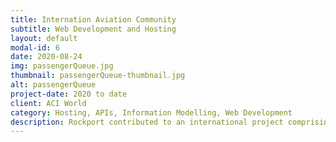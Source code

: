 ```yaml
---
title: Internation Aviation Community
subtitle: Web Development and Hosting
layout: default
modal-id: 6
date: 2020-08-24
img: passengerQueue.jpg
thumbnail: passengerQueue-thumbnail.jpg
alt: passengerQueue
project-date: 2020 to date
client: ACI World
category: Hosting, APIs, Information Modelling, Web Development
description: Rockport contributed to an international project comprising a colloboration between organisations to develop the ACI World Airport Health Measures portal in response to the COVID19 pandemic. Airports provide their Airport Health Information to a central repository via a website, which has open access APIs, web interfaces and mobile apps to allow passengers and airports to access the live information.  
---
```

